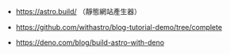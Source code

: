 
* https://astro.build/ （靜態網站產生器）

* https://github.com/withastro/blog-tutorial-demo/tree/complete

* https://deno.com/blog/build-astro-with-deno
